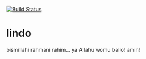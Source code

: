 [![Build Status](https://travis-ci.org/teranga/lindo.svg?branch=dev)](https://travis-ci.org/teranga/lindo)

# lindo
bismillahi rahmani rahim... ya Allahu womu ballo! amin!
